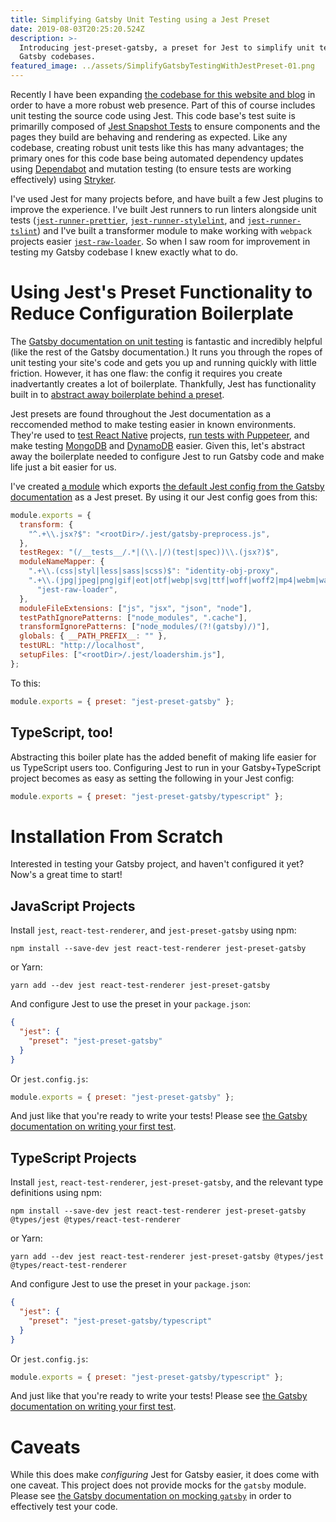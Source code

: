 ```yaml
---
title: Simplifying Gatsby Unit Testing using a Jest Preset
date: 2019-08-03T20:25:20.524Z
description: >-
  Introducing jest-preset-gatsby, a preset for Jest to simplify unit testing
  Gatsby codebases.
featured_image: ../assets/SimplifyGatsbyTestingWithJestPreset-01.png
---
```


Recently I have been expanding [the codebase for this website and blog](https://github.com/keplersj/website) in order to have a more robust web presence. Part of this of course includes unit testing the source code using Jest. This code base's test suite is primarilly composed of [Jest Snapshot Tests](https://jestjs.io/docs/en/snapshot-testing) to ensure components and the pages they build are behaving and rendering as expected. Like any codebase, creating robust unit tests like this has many advantages; the primary ones for this code base being automated dependency updates using [Dependabot](https://dependabot.com) and mutation testing (to ensure tests are working effectively) using [Stryker](https://stryker-mutator.io).

I've used Jest for many projects before, and have built a few Jest plugins to improve the experience. I've built Jest runners to run linters alongside unit tests ([`jest-runner-prettier`](/portfolio/jest-runner-prettier), [`jest-runner-stylelint`](/portfolio/jest-runner-stylelint), and [`jest-runner-tslint`](/portfolio/jest-runner-tslint)) and I've built a transformer module to make working with `webpack` projects easier [`jest-raw-loader`](/portfolio/jest-raw-loader). So when I saw room for improvement in testing my Gatsby codebase I knew exactly what to do.

# Using Jest's Preset Functionality to Reduce Configuration Boilerplate

The [Gatsby documentation on unit testing](https://www.gatsbyjs.org/docs/unit-testing/) is fantastic and incredibly helpful (like the rest of the Gatsby documentation.) It runs you through the ropes of unit testing your site's code and gets you up and running quickly with little friction. However, it has one flaw: the config it requires you create inadvertantly creates a lot of boilerplate. Thankfully, Jest has functionality built in to [abstract away boilerplate behind a preset](https://jestjs.io/docs/en/configuration#preset-string).

Jest presets are found throughout the Jest documentation as a reccomended method to make testing easier in known environments. They're used to [test React Native](https://jestjs.io/docs/en/tutorial-react-native) projects, [run tests with Puppeteer](https://jestjs.io/docs/en/puppeteer), and make testing [MongoDB](https://jestjs.io/docs/en/mongodb) and [DynamoDB](https://jestjs.io/docs/en/dynamodb) easier. Given this, let's abstract away the boilerplate needed to configure Jest to run Gatsby code and make life just a bit easier for us.

I've created [a module](/portfolio/jest-preset-gatsby) which exports [the default Jest config from the Gatsby documentation](https://www.gatsbyjs.org/docs/unit-testing/#2-creating-a-configuration-file-for-jest) as a Jest preset. By using it our Jest config goes from this:

```js
module.exports = {
  transform: {
    "^.+\\.jsx?$": "<rootDir>/.jest/gatsby-preprocess.js",
  },
  testRegex: "(/__tests__/.*|(\\.|/)(test|spec))\\.(jsx?)$",
  moduleNameMapper: {
    ".+\\.(css|styl|less|sass|scss)$": "identity-obj-proxy",
    ".+\\.(jpg|jpeg|png|gif|eot|otf|webp|svg|ttf|woff|woff2|mp4|webm|wav|mp3|m4a|aac|oga)$":
      "jest-raw-loader",
  },
  moduleFileExtensions: ["js", "jsx", "json", "node"],
  testPathIgnorePatterns: ["node_modules", ".cache"],
  transformIgnorePatterns: ["node_modules/(?!(gatsby)/)"],
  globals: { __PATH_PREFIX__: "" },
  testURL: "http://localhost",
  setupFiles: ["<rootDir>/.jest/loadershim.js"],
};
```

To this:

```js
module.exports = { preset: "jest-preset-gatsby" };
```

## TypeScript, too!

Abstracting this boiler plate has the added benefit of making life easier for us TypeScript users too. Configuring Jest to run in your Gatsby+TypeScript project becomes as easy as setting the following in your Jest config:

```js
module.exports = { preset: "jest-preset-gatsby/typescript" };
```

# Installation From Scratch

Interested in testing your Gatsby project, and haven't configured it yet? Now's a great time to start!

## JavaScript Projects

Install `jest`, `react-test-renderer`, and `jest-preset-gatsby` using npm:

```shell
npm install --save-dev jest react-test-renderer jest-preset-gatsby
```

or Yarn:

```shell
yarn add --dev jest react-test-renderer jest-preset-gatsby
```

And configure Jest to use the preset in your `package.json`:

```json
{
  "jest": {
    "preset": "jest-preset-gatsby"
  }
}
```

Or `jest.config.js`:

```js
module.exports = { preset: "jest-preset-gatsby" };
```

And just like that you're ready to write your tests! Please see [the Gatsby documentation on writing your first test](https://www.gatsbyjs.org/docs/unit-testing/#writing-tests).

## TypeScript Projects

Install `jest`, `react-test-renderer`, `jest-preset-gatsby`, and the relevant type definitions using npm:

```shell
npm install --save-dev jest react-test-renderer jest-preset-gatsby @types/jest @types/react-test-renderer
```

or Yarn:

```shell
yarn add --dev jest react-test-renderer jest-preset-gatsby @types/jest @types/react-test-renderer
```

And configure Jest to use the preset in your `package.json`:

```json
{
  "jest": {
    "preset": "jest-preset-gatsby/typescript"
  }
}
```

Or `jest.config.js`:

```js
module.exports = { preset: "jest-preset-gatsby/typescript" };
```

And just like that you're ready to write your tests! Please see [the Gatsby documentation on writing your first test](https://www.gatsbyjs.org/docs/unit-testing/#writing-tests).

# Caveats

While this does make _configuring_ Jest for Gatsby easier, it does come with one caveat. This project does not provide mocks for the `gatsby` module. Please see [the Gatsby documentation on mocking `gatsby`](https://www.gatsbyjs.org/docs/unit-testing/#3-useful-mocks-to-complete-your-testing-environment) in order to effectively test your code.
